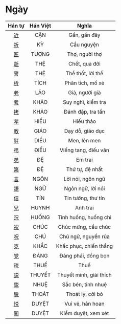 <link href="styles.css" rel="stylesheet">

# Ngày

| Hán tự | Hán Việt | Nghĩa |
| :---: | :---: | :---: |
| [<span class="stroke-order">近</span>](https://www.tiengnhatdongian.com/kanji/giai-nghia-kanji-%E8%BF%91) | CẬN | Gần, gần đây |
| [<span class="stroke-order">祈</span>](https://www.tiengnhatdongian.com/kanji/giai-nghia-kanji-%E7%A5%88) | KỲ | Cầu nguyện |
| [<span class="stroke-order">匠</span>](https://www.tiengnhatdongian.com/kanji/giai-nghia-kanji-%E5%8C%A0) | TƯỢNG | Thợ, người thợ |
| [<span class="stroke-order">逝</span>](https://www.tiengnhatdongian.com/kanji/giai-nghia-kanji-%E9%80%9D) | THỆ | Chết, qua đời |
| [<span class="stroke-order">誓</span>](https://www.tiengnhatdongian.com/kanji/giai-nghia-kanji-%E8%AA%93) | THỆ | Thề thốt, lời thề |
| [<span class="stroke-order">析</span>](https://www.tiengnhatdongian.com/kanji/giai-nghia-kanji-%E6%9E%90) | TÍCH | Phân tích, mổ xẻ |
| [<span class="stroke-order">老</span>](https://www.tiengnhatdongian.com/kanji/giai-nghia-kanji-%E8%80%81) | LÃO | Già, người già |
| [<span class="stroke-order">考</span>](https://www.tiengnhatdongian.com/kanji/giai-nghia-kanji-%E8%80%83) | KHẢO | Suy nghĩ, kiểm tra |
| [<span class="stroke-order">拷</span>](https://www.tiengnhatdongian.com/kanji/giai-nghia-kanji-%E6%8B%B7) | KHẢO | Đánh đập, tra tấn |
| [<span class="stroke-order">孝</span>](https://www.tiengnhatdongian.com/kanji/giai-nghia-kanji-%E5%AD%9D) | HIẾU | Hiếu thảo |
| [<span class="stroke-order">教</span>](https://www.tiengnhatdongian.com/kanji/giai-nghia-kanji-%E6%95%99) | GIÁO | Dạy dỗ, giáo dục |
| [<span class="stroke-order">酵</span>](https://www.tiengnhatdongian.com/kanji/giai-nghia-kanji-%E9%85%B5) | DIẾU | Men, lên men |
| [<span class="stroke-order">弔</span>](https://www.tiengnhatdongian.com/kanji/giai-nghia-kanji-%E5%BC%94) | ĐIẾU | Viếng tang, điếu văn |
| [<span class="stroke-order">弟</span>](https://www.tiengnhatdongian.com/kanji/giai-nghia-kanji-%E5%BC%9F) | ĐỆ | Em trai |
| [<span class="stroke-order">第</span>](https://www.tiengnhatdongian.com/kanji/giai-nghia-kanji-%E7%AC%AC) | ĐỆ | Thứ tự, đệ nhất |
| [<span class="stroke-order">言</span>](https://www.tiengnhatdongian.com/kanji/giai-nghia-kanji-%E8%A8%80) | NGÔN | Lời nói, ngôn ngữ |
| [<span class="stroke-order">語</span>](https://www.tiengnhatdongian.com/kanji/giai-nghia-kanji-%E8%AA%9E) | NGỮ | Ngôn ngữ, lời nói |
| [<span class="stroke-order">信</span>](https://www.tiengnhatdongian.com/kanji/giai-nghia-kanji-%E4%BF%A1) | TÍN | Tin tưởng, thư tín |
| [<span class="stroke-order">兄</span>](https://www.tiengnhatdongian.com/kanji/giai-nghia-kanji-%E5%85%84) | HUYNH | Anh trai |
| [<span class="stroke-order">況</span>](https://www.tiengnhatdongian.com/kanji/giai-nghia-kanji-%E6%B3%81) | HUỐNG | Tình huống, huống chi |
| [<span class="stroke-order">祝</span>](https://www.tiengnhatdongian.com/kanji/giai-nghia-kanji-%E7%A5%9D) | CHÚC | Chúc mừng, cầu chúc |
| [<span class="stroke-order">呪</span>](https://www.tiengnhatdongian.com/kanji/giai-nghia-kanji-%E5%91%AA) | CHÚ | Chú ngữ, nguyền rủa |
| [<span class="stroke-order">克</span>](https://www.tiengnhatdongian.com/kanji/giai-nghia-kanji-%E5%85%8B) | KHẮC | Khắc phục, chiến thắng |
| [<span class="stroke-order">党</span>](https://www.tiengnhatdongian.com/kanji/giai-nghia-kanji-%E5%85%9A) | ĐẢNG | Đảng phái, đồng bọn |
| [<span class="stroke-order">税</span>](https://www.tiengnhatdongian.com/kanji/giai-nghia-kanji-%E7%A8%8E) | THUẾ | Thuế |
| [<span class="stroke-order">説</span>](https://www.tiengnhatdongian.com/kanji/giai-nghia-kanji-%E8%AA%AC) | THUYẾT | Thuyết minh, giải thích |
| [<span class="stroke-order">鋭</span>](https://www.tiengnhatdongian.com/kanji/giai-nghia-kanji-%E9%8B%AD) | NHUỆ | Sắc bén, tinh nhuệ |
| [<span class="stroke-order">脱</span>](https://www.tiengnhatdongian.com/kanji/giai-nghia-kanji-%E8%84%B1) | THOÁT | Thoát ly, cởi bỏ |
| [<span class="stroke-order">悦</span>](https://www.tiengnhatdongian.com/kanji/giai-nghia-kanji-%E6%82%A6) | DUYỆT | Vui vẻ, hân hoan |
| [<span class="stroke-order">閲</span>](https://www.tiengnhatdongian.com/kanji/giai-nghia-kanji-%E9%96%B2) | DUYỆT | Kiểm duyệt, xem xét |

